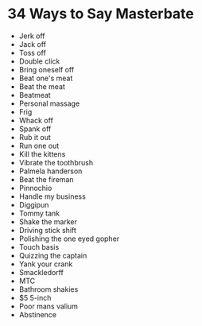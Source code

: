 # 34 Ways to Say Masterbate
- Jerk off
- Jack off
- Toss off
- Double click
- Bring oneself off
- Beat one's meat
- Beat the meat
- Beatmeat
- Personal massage
- Frig
- Whack off
- Spank off
- Rub it out
- Run one out
- Kill the kittens
- Vibrate the toothbrush
- Palmela handerson
- Beat the fireman
- Pinnochio
- Handle my business
- Diggipun
- Tommy tank
- Shake the marker
- Driving stick shift
- Polishing the one eyed gopher
- Touch basis
- Quizzing the captain
- Yank your crank
- Smackledorff
- MTC
- Bathroom shakies
- $5 5-inch
- Poor mans valium
- Abstinence
